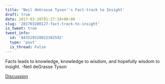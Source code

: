 ```yaml
---
title: 'Neil deGrasse Tyson''s Fact-track to Insight'
draft: true
date: 2017-03-20T01:27:18+00:00
slug: '201703200127-fact-track-to-insight'
is_tweet: true
tweet_info:
  id: '843529328822382592'
  type: 'post'
  is_thread: False
---
```




Facts leads to knowledge, knowledge to wisdom, and hopefully wisdom to insight. -Neil deGrasse Tyson

[Discussion](https://x.com/sytelus/status/843529328822382592)
